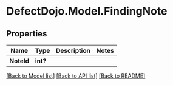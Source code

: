 # DefectDojo.Model.FindingNote
## Properties

Name | Type | Description | Notes
------------ | ------------- | ------------- | -------------
**NoteId** | **int?** |  | 

[[Back to Model list]](../README.md#documentation-for-models) [[Back to API list]](../README.md#documentation-for-api-endpoints) [[Back to README]](../README.md)

